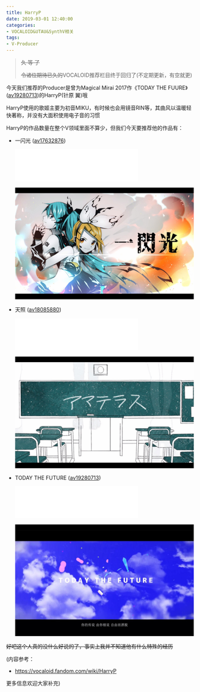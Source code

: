 ```yaml
---
title: HarryP
date: 2019-03-01 12:40:00
categories:
- VOCALOID&UTAU&SynthV相关
tags:
- V-Producer
---
```


> ~~久 等 了~~
>
> ~~令诸位期待已久的~~VOCALOID推荐栏目终于回归了(不定期更新，有空就更)

今天我们推荐的Producer是曾为Magical Mirai 2017作《TODAY THE FUURE》([av19280713](https://www.bilibili.com/video/av19280713/))的HarryP(针原 翼)哦

HarryP使用的歌姬主要为初音MIKU，有时候也会用镜音RIN等，其曲风以温暖轻快著称，并没有大面积使用电子音的习惯

HarryP的作品数量在整个V领域里面不算少，但我们今天要推荐他的作品有：

* 一闪光 ([av17632876](https://www.bilibili.com/video/av17632876/))
  <iframe frameborder="no" border="0" marginwidth="0" marginheight="0" width=330 height=86 src="//music.163.com/outchain/player?type=2&id=562675543&auto=0&height=66"></iframe>

  ![](producer-HarryP/Issenkou.jpeg)

* 天照 ([av18085880](https://www.bilibili.com/video/av18085880/))
  <iframe frameborder="no" border="0" marginwidth="0" marginheight="0" width=330 height=86 src="//music.163.com/outchain/player?type=2&id=562675538&auto=0&height=66"></iframe>

  ![](producer-HarryP/Amaterasu.jpeg)

* TODAY THE FUTURE ([av19280713](https://www.bilibili.com/video/av19280713/))
  <iframe frameborder="no" border="0" marginwidth="0" marginheight="0" width=330 height=86 src="//music.163.com/outchain/player?type=2&id=562675548&auto=0&height=66"></iframe>

  ![](producer-HarryP/TTF.jpeg)

~~好吧这个人真的没什么好说的了，事实上我并不知道他有什么特殊的经历~~

(内容参考：

* https://vocaloid.fandom.com/wiki/HarryP

更多信息欢迎大家补充)
